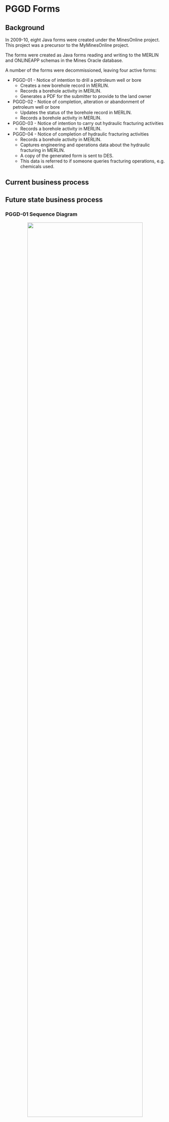 # PGGD Forms

## Background

In 2009-10, eight Java forms were created under the MinesOnline project. This project was a precursor to the MyMinesOnline project.

The forms were created as Java forms reading and writing to the MERLIN and ONLINEAPP schemas in the Mines Oracle database.

A number of the forms were decommissioned, leaving four active forms:

* PGGD-01 - Notice of intention to drill a petroleum well or bore
  * Creates a new borehole record in MERLIN.  
  * Records a borehole activity in MERLIN.
  * Generates a PDF for the submitter to provide to the land owner  
* PGGD-02 - Notice of completion, alteration or abandonment of petroleum well or bore
  * Updates the status of the borehole record in MERLIN.  
  * Records a borehole activity in MERLIN.  
* PGGD-03 - Notice of intention to carry out hydraulic fracturing activities  
  * Records a borehole activity in MERLIN.  
* PGGD-04 - Notice of completion of hydraulic fracturing activities
  * Records a borehole activity in MERLIN.
  * Captures engineering and operations data about the hydraulic fracturing in MERLIN.  
  * A copy of the generated form is sent to DES.  
  * This data is referred to if someone queries fracturing operations, e.g. chemicals used.  

## Current business process

## Future state business process

### PGGD-01 Sequence Diagram

<p align="center">
<img src="https://github.com/geological-survey-of-queensland/gsq-lodgement-portal/blob/master/images/Sequence-Diagram-PGGD-01.png" width="85%"><br>
Figure x: PGGD-01 sequence diagram</p>

### PGGD-02 Sequence Diagram

<p align="center">
<img src="https://github.com/geological-survey-of-queensland/gsq-lodgement-portal/blob/master/images/Sequence-Diagram-PGGD-02.png" width="70%"><br>
Figure x: PGGD-02 sequence diagram</p>

### PGGD-03 Sequence Diagram

<p align="center">
<img src="https://github.com/geological-survey-of-queensland/gsq-lodgement-portal/blob/master/images/Sequence-Diagram-PGGD-03.png" width="85%"><br>
Figure x: PGGD-03 sequence diagram</p>

### PGGD-04 Sequence Diagram

<p align="center">
<img src="https://github.com/geological-survey-of-queensland/gsq-lodgement-portal/blob/master/images/Sequence-Diagram-PGGD-04.png" width="70%"><br>
Figure x: PGGD-04 sequence diagram</p>

## Technology

### Technology as-is

<p align="center">
<img src="https://github.com/geological-survey-of-queensland/gsq-lodgement-portal/blob/master/images/PGGD-tech-as-is.png" width="40%"><br>
Figure x: PGGD technology as-is</p>

### Technology to-be

## Forms as-is

### PGGD-01 as-is

<p align="center">
<img src="https://github.com/geological-survey-of-queensland/gsq-lodgement-portal/blob/master/images/PGGD01_form.png" width="90%"><br>
Figure x: PGGD-01 Form</p>

### PGGD-02 as-is

<p align="center">
<img src="https://github.com/geological-survey-of-queensland/gsq-lodgement-portal/blob/master/images/PGGD02_form.png" width="95%"><br>
Figure x: PGGD-02 Form</p>

### PGGD-03 as-is

<p align="center">
<img src="https://github.com/geological-survey-of-queensland/gsq-lodgement-portal/blob/master/images/PGGD03_form.png" width="100%"><br>
Figure x: PGGD-03 Form</p>

### PGGD-04 as-is

<p align="center">
<img src="https://github.com/geological-survey-of-queensland/gsq-lodgement-portal/blob/master/images/PGGD04_form.png" width="100%"><br>
Figure x: PGGD-04 Form</p>

### PGGD-01 Notice as-is

This is the document that is generated as PDF and emailed to the submitter:  
[PGGD-01 Notice of intention to drill a well or bore](https://github.com/geological-survey-of-queensland/gsq-lodgement-portal/blob/master/images/PGGD01-notice.pdf)

### PGGD-02 Notice as-is

This is the document that is generated as PDF and emailed to the submitter:  
[PGGD-02 Notice of completion, alteration or abandonment of a well or bore](https://github.com/geological-survey-of-queensland/gsq-lodgement-portal/blob/master/images/PGGD02-notice.pdf)

### PGGD-03 Notice as-is

This is the document that is generated as PDF and emailed to the submitter:  
[PGGD-03 Notice of intention to carry out hydraulic fracturing activities](https://github.com/geological-survey-of-queensland/gsq-lodgement-portal/blob/master/images/PGGD03-notice.pdf)

### PGGD-04 Notice as-is

This is the document that is generated as PDF and emailed to the submitter:  
[PGGD-01 Notice of intention to drill a well or bore](https://github.com/geological-survey-of-queensland/gsq-lodgement-portal/blob/master/images/PGGD01-notice.pdf)

## PGGD Forms to-be

### PGGD-01 to be
<p align="center">
<img src="https://github.com/geological-survey-of-queensland/gsq-lodgement-portal/blob/master/images/new-PGGD01-form.PNG" width="70%"><br>
Figure x: New PGGD-01 Form</p>

### PGGD-02 to be
<p align="center">
<img src="https://github.com/geological-survey-of-queensland/gsq-lodgement-portal/blob/master/images/new-PGGD02-form.PNG" width="70%"><br>
Figure x: New PGGD-02 Form</p>

### PGGD-03 to be
<p align="center">
<img src="https://github.com/geological-survey-of-queensland/gsq-lodgement-portal/blob/master/images/new-PGGD03-form.PNG" width="70%"><br>
Figure x: New PGGD-03 Form</p>

### PGGD-04 to be
<p align="center">
<img src="https://github.com/geological-survey-of-queensland/gsq-lodgement-portal/blob/master/images/new-PGGD04-form.PNG" width="70%"><br>
Figure x: PGGD-04 Form</p>

### Database schema as-is

The PGGD forms _write_ data to the following tables:

* QDEX ONLINEAPP.DOCUMENT:
* MERLIN BHF_BOREHOLES:
  * PGGD-01 creates a new borehole record in this table  
  * PGGD-02 updates the borehole record in this table
* EPF_COMPANY_REPORTS
* MERLIN BHF_BOREHOLE_ACTIVITY: Records the FRAC activity type only  
  * PGGD-03 writes INTENTION against the BORE_ID with a START_DATE ad END_DATE
  * PGGD-04 writes the STATUS of the activity with a START_DATE ad END_DATE:
    * C - Completion
    * AL - Alteration
    * O - Other
    * PC - Partial completion
    * AB - Abandoned
* MERLIN BHF_MATERIALS_USED - 

The PGGD-03 and PGGD-04 forms _read_ from the following tables:

* MERLIN BHF_MATERIALS_USED - this populates the fluids and chemicals drop-down field values  

<p align="center">
<img src="https://github.com/geological-survey-of-queensland/gsq-lodgement-portal/blob/master/images/PGGD-db-schema-as-is.png" width="80%"><br>
Figure x: PGGD database schema</p>

### Database schema to-be
